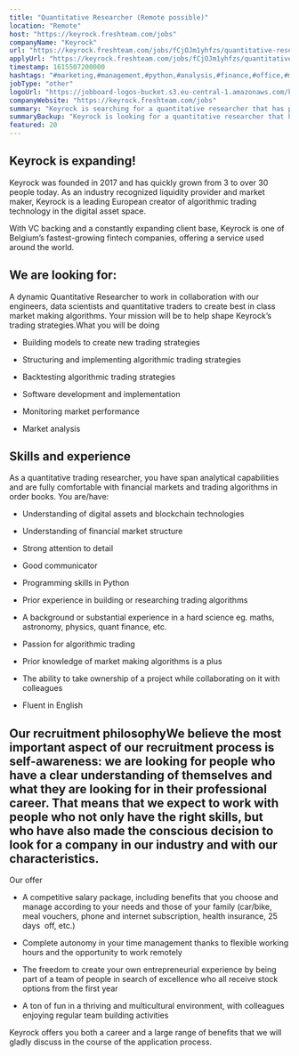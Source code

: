 ```yaml
---
title: "Quantitative Researcher (Remote possible)"
location: "Remote"
host: "https://keyrock.freshteam.com/jobs"
companyName: "Keyrock"
url: "https://keyrock.freshteam.com/jobs/fCjOJm1yhfzs/quantitative-researcher-remote-possible"
applyUrl: "https://keyrock.freshteam.com/jobs/fCjOJm1yhfzs/quantitative-researcher-remote-possible#applicant-form"
timestamp: 1615507200000
hashtags: "#marketing,#management,#python,#analysis,#finance,#office,#monitoring,#English"
jobType: "other"
logoUrl: "https://jobboard-logos-bucket.s3.eu-central-1.amazonaws.com/keyrock"
companyWebsite: "https://keyrock.freshteam.com/jobs"
summary: "Keyrock is searching for a quantitative researcher that has prior experience in building or researching trading algorithms."
summaryBackup: "Keyrock is looking for a quantitative researcher that has experience in: #marketing, #management, #python."
featured: 20
---
```


## Keyrock is expanding!

Keyrock was founded in 2017 and has quickly grown from 3 to over 30 people today. As an industry recognized liquidity provider and market maker, Keyrock is a leading European creator of algorithmic trading technology in the digital asset space.

With VC backing and a constantly expanding client base, Keyrock is one of Belgium’s fastest-growing fintech companies, offering a service used around the world.

## We are looking for:

A dynamic Quantitative Researcher to work in collaboration with our engineers, data scientists and quantitative traders to create best in class market making algorithms. Your mission will be to help shape Keyrock’s trading strategies.What you will be doing

*   Building models to create new trading strategies
    
*   Structuring and implementing algorithmic trading strategies
    
*   Backtesting algorithmic trading strategies
    
*   Software development and implementation
    
*   Monitoring market performance
    
*   Market analysis
    

## Skills and experience

As a quantitative trading researcher, you have span analytical capabilities and are fully comfortable with financial markets and trading algorithms in order books. You are/have:

*   Understanding of digital assets and blockchain technologies
    
*   Understanding of financial market structure
    
*   Strong attention to detail
    
*   Good communicator
    
*   Programming skills in Python
    
*   Prior experience in building or researching trading algorithms
    
*   A background or substantial experience in a hard science eg. maths, astronomy, physics, quant finance, etc.
    
*   Passion for algorithmic trading
    
*   Prior knowledge of market making algorithms is a plus
    
*   The ability to take ownership of a project while collaborating on it with colleagues
    
*   Fluent in English
    

## Our recruitment philosophyWe believe the most important aspect of our recruitment process is self-awareness: we are looking for people who have a clear understanding of themselves and what they are looking for in their professional career. That means that we expect to work with people who not only have the right skills, but who have also made the conscious decision to look for a company in our industry and with our characteristics.

Our offer

*   A competitive salary package, including benefits that you choose and manage according to your needs and those of your family (car/bike, meal vouchers, phone and internet subscription, health insurance, 25 days  off, etc.) 
    
*   Complete autonomy in your time management thanks to flexible working hours and the opportunity to work remotely 
    
*   The freedom to create your own entrepreneurial experience by being part of a team of people in search of excellence who all receive stock options from the first year
    
*   A ton of fun in a thriving and multicultural environment, with colleagues enjoying regular team building activities 
    

Keyrock offers you both a career and a large range of benefits that we will gladly discuss in the course of the application process.

